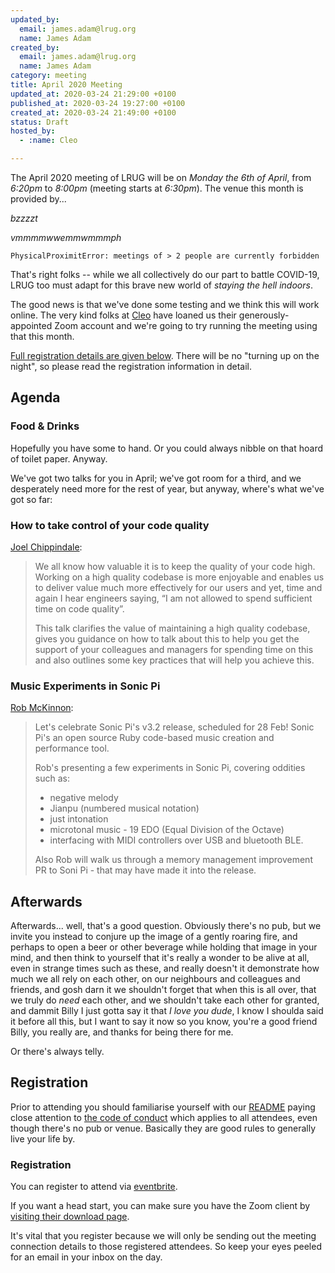 ```yaml
---
updated_by:
  email: james.adam@lrug.org
  name: James Adam
created_by:
  email: james.adam@lrug.org
  name: James Adam
category: meeting
title: April 2020 Meeting
updated_at: 2020-03-24 21:29:00 +0100
published_at: 2020-03-24 19:27:00 +0100
created_at: 2020-03-24 21:49:00 +0100
status: Draft
hosted_by:
  - :name: Cleo

---
```


The April 2020 meeting of LRUG will be on *Monday the 6th of April*,
from _6:20pm_ to _8:00pm_ (meeting starts at _6:30pm_).  The venue this
month is provided by...

_bzzzzt_

_vmmmmwwemmwmmmph_

```
PhysicalProximitError: meetings of > 2 people are currently forbidden
```

That's right folks -- while we all collectively do our part to battle COVID-19, LRUG too must adapt for this brave new world of _staying the hell indoors_.

The good news is that we've done some testing and we think this will work online. The very kind folks at [Cleo](https://meetcleo.com) have loaned us their generously-appointed Zoom account and we're going to try running the meeting using that this month.

[Full registration details are given below](#apr20registration). There will be no "turning up on the night", so please read the registration information in detail.

Agenda
------

### Food & Drinks

Hopefully you have some to hand. Or you could always nibble on that hoard of toilet paper. Anyway.

We've got two talks for you in April; we've got room for a third, and we desperately need more for the rest of year, but anyway, where's what we've got so far:

### How to take control of your code quality

[Joel Chippindale](https://twitter.com/joelchippindale):

> We all know how valuable it is to keep the quality of your code high. Working on a high quality codebase is more enjoyable and enables us to deliver value much more effectively for our users and yet, time and again I hear engineers saying, “I am not allowed to spend sufficient time on code quality”.
>
> This talk clarifies the value of maintaining a high quality codebase, gives you guidance on how to talk about this to help you get the support of your colleagues and managers for spending time on this and also outlines some key practices that will help you achieve this.

### Music Experiments in Sonic Pi

[Rob McKinnon](https://github.com/robmckinnon):

> Let's celebrate Sonic Pi's v3.2 release, scheduled for 28 Feb!
> Sonic Pi's an open source Ruby code-based music creation and performance tool.
> 
> Rob's presenting a few experiments in Sonic Pi, covering oddities such as:
> * negative melody
> * Jianpu (numbered musical notation)
> * just intonation
> * microtonal music - 19 EDO (Equal Division of the Octave)
> * interfacing with MIDI controllers over USB and bluetooth BLE.
> 
> Also Rob will walk us through a memory management improvement PR to Soni Pi - that may have made it into the release.

Afterwards
----------

Afterwards... well, that's a good question. Obviously there's no pub, but we invite you instead to conjure up the image of a gently roaring fire, and perhaps to open a beer or other beverage while holding that image in your mind, and then think to yourself that it's really a wonder to be alive at all, even in strange times such as these, and really doesn't it demonstrate how much we all rely on each other, on our neighbours and colleagues and friends, and gosh darn it we shouldn't forget that when this is all over, that we truly do _need_ each other, and we shouldn't take each other for granted, and dammit Billy I just gotta say it that _I love you dude_, I know I shoulda said it before all this, but I want to say it now so you know, you're a good friend Billy, you really are, and thanks for being there for me.

Or there's always telly.


Registration <a name="apr20registration">&nbsp;</a>
-----------------------------------------------------------

Prior to attending you should familiarise yourself with our [README](http://readme.lrug.org/) paying close attention to [the code of conduct](http://readme.lrug.org/#code-of-conduct) which applies to all attendees, even though there's no pub or venue. Basically they are good rules to generally live your life by.


### Registration

You can register to attend via [eventbrite][apr2020-eventbrite].

If you want a head start, you can make sure you have the Zoom client by [visiting their download page](https://zoom.us/support/download).

It's vital that you register because we will only be sending out the meeting connection details to those registered attendees. So keep your eyes peeled for an email in your inbox on the day.


[apr2020-eventbrite]: https://www.eventbrite.com/manage/events/100994264564/details
